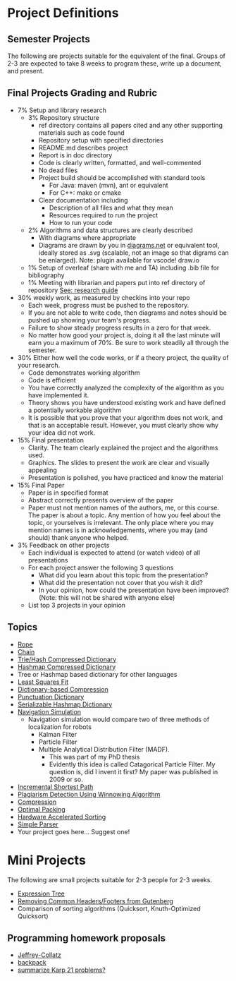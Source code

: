 # Project Definitions

## Semester Projects

The following are projects suitable for the equivalent of the final. Groups of 2-3 are expected to take 8 weeks to program these, write up a document, and present.

## Final Projects Grading and Rubric

- 7% Setup and library research
  - 3% Repository structure
    - ref directory contains all papers cited and any other supporting materials such as code found
    - Repository setup with specified directories
    - README.md describes project
    - Report is in doc directory
    - Code is clearly written, formatted, and well-commented
    - No dead files
    - Project build should be accomplished with standard tools
      - For Java: maven (mvn), ant or equivalent
      - For C++: make or cmake
    - Clear documentation including
      - Description of all files and what they mean
      - Resources required to run the project
      - How to run your code
  - 2% Algorithms and data structures are clearly described
    - With diagrams where appropriate
    - Diagrams are drawn by you in [diagrams.net](https://app.diagrams.net) or equivalent tool, ideally stored as .svg (scalable, not an image so that digrams can be enlarged). Note: plugin available for vscode! draw.io
  - 1% Setup of overleaf (share with me and TA) including .bib file for bibliography
  - 1% Meeting with librarian and papers put into ref directory of repository [See: research guide](research_guide.md)
- 30% weekly work, as measured by checkins into your repo
  - Each week, progress must be pushed to the repository.
  - If you are not able to write code, then diagrams and notes should be pushed up showing your team's progress.
  - Failure to show steady progress results in a zero for that week.
  - No matter how good your project is, doing it all the last minute will earn you a maximum of 70%. Be sure to work steadily all through the semester.
- 30% Either how well the code works, or if a theory project, the quality of your research.
  + Code demonstrates working algorithm
  + Code is efficient
  + You have correctly analyzed the complexity of the algorithm as you have implemented it.
  + Theory shows you have understood existing work and have defined a potentially workable algorithm
  + It is possible that you prove that your algorithm does not work, and that is an acceptable result. However, you must clearly show why your idea did not work.
- 15% Final presentation
  - Clarity. The team clearly explained the project and the algorithms used.
  - Graphics. The slides to present the work are clear and visually appealing
  - Presentation is polished, you have practiced and know the material
- 15% Final Paper
  - Paper is in specified format
  - Abstract correctly presents overview of the paper
  - Paper must not mention names of the authors, me, or this course. The paper is about a topic. Any mention of how you feel about the topic, or yourselves is irrelevant. The only place where you may mention names is in acknowledgements, where you may (and should) thank anyone who helped.
- 3% Feedback on other projects
  - Each individual is expected to attend (or watch video) of all presentations
  - For each project answer the following 3 questions
    - What did you learn about this topic from the presentation?
    - What did the presentation not cover that you wish it did?
    - In your opinion, how could the presentation have been improved? (Note: this will not be shared with anyone else)
  - List top 3 projects in your opinion

## Topics

* [Rope](rope/README.md)
* [Chain](chain/README.md)
* [Trie/Hash Compressed Dictionary](triehash/CompressedDictionary.md)
* [Hashmap Compressed Dictionary](hashdict/README.md)
* Tree or Hashmap based dictionary for other languages
* [Least Squares Fit](leastsquaresfit/README.md)
* [Dictionary-based Compression](dictionarycompression/README.md)
* [Punctuation Dictionary](punctuationdictionary/README.md)
* [Serializable Hashmap Dictionary](serializablehashmap/README.md)
* [Navigation Simulation](navsim/README.md)
  - Navigation simulation would compare two of three methods of localization for robots
    - Kalman Filter
    - Particle Filter
    - Multiple Analytical Distribution Filter (MADF).
      - This was part of my PhD thesis
      - Evidently this idea is called Catagorical Particle Filter. My question is, did I invent it first? My paper was published in 2009 or so.
* [Incremental Shortest Path](incrementalshortestpath/README.md)
* [Plagiarism Detection Using Winnowing Algorithm](Winnowing/README.md)
* [Compression](compression/README.md)
* [Optimal Packing](optimalpacking/README.md)
* [Hardware Accelerated Sorting](hardwareacceleratedsorting/README.md)
* [Simple Parser](simpleparser/README.md)
* Your project goes here... Suggest one!


# Mini Projects

The following are small projects suitable for 2-3 people for 2-3 weeks.

* [Expression Tree](expressiontree/expressiontree.md)
* [Removing Common Headers/Footers from Gutenberg](removingcommon/README.md)
* Comparison of sorting algorithms (Quicksort, Knuth-Optimized Quicksort)

## Programming homework proposals

* [Jeffrey-Collatz]() <!-- longest collatz using dynamic programming -->
* [backpack]() <!-- backtracking with minimal constraint -->
* [summarize Karp 21 problems?]()
